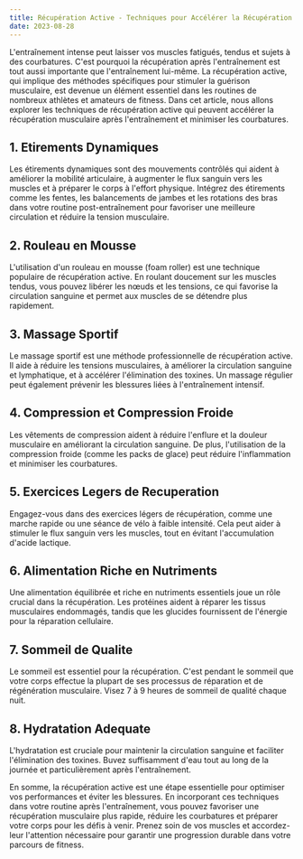 ```yaml
---
title: Récupération Active - Techniques pour Accélérer la Récupération Après l'Entraînement
date: 2023-08-28
---
```


L'entraînement intense peut laisser vos muscles fatigués, tendus et sujets à des courbatures. C'est pourquoi la récupération après l'entraînement est tout aussi importante que l'entraînement lui-même. La récupération active, qui implique des méthodes spécifiques pour stimuler la guérison musculaire, est devenue un élément essentiel dans les routines de nombreux athlètes et amateurs de fitness. Dans cet article, nous allons explorer les techniques de récupération active qui peuvent accélérer la récupération musculaire après l'entraînement et minimiser les courbatures.

## 1. Etirements Dynamiques
Les étirements dynamiques sont des mouvements contrôlés qui aident à améliorer la mobilité articulaire, à augmenter le flux sanguin vers les muscles et à préparer le corps à l'effort physique. Intégrez des étirements comme les fentes, les balancements de jambes et les rotations des bras dans votre routine post-entraînement pour favoriser une meilleure circulation et réduire la tension musculaire.

## 2. Rouleau en Mousse
L'utilisation d'un rouleau en mousse (foam roller) est une technique populaire de récupération active. En roulant doucement sur les muscles tendus, vous pouvez libérer les nœuds et les tensions, ce qui favorise la circulation sanguine et permet aux muscles de se détendre plus rapidement.

## 3. Massage Sportif
Le massage sportif est une méthode professionnelle de récupération active. Il aide à réduire les tensions musculaires, à améliorer la circulation sanguine et lymphatique, et à accélérer l'élimination des toxines. Un massage régulier peut également prévenir les blessures liées à l'entraînement intensif.

## 4. Compression et Compression Froide
Les vêtements de compression aident à réduire l'enflure et la douleur musculaire en améliorant la circulation sanguine. De plus, l'utilisation de la compression froide (comme les packs de glace) peut réduire l'inflammation et minimiser les courbatures.

## 5. Exercices Legers de Recuperation
Engagez-vous dans des exercices légers de récupération, comme une marche rapide ou une séance de vélo à faible intensité. Cela peut aider à stimuler le flux sanguin vers les muscles, tout en évitant l'accumulation d'acide lactique.

## 6. Alimentation Riche en Nutriments
Une alimentation équilibrée et riche en nutriments essentiels joue un rôle crucial dans la récupération. Les protéines aident à réparer les tissus musculaires endommagés, tandis que les glucides fournissent de l'énergie pour la réparation cellulaire.

## 7. Sommeil de Qualite
Le sommeil est essentiel pour la récupération. C'est pendant le sommeil que votre corps effectue la plupart de ses processus de réparation et de régénération musculaire. Visez 7 à 9 heures de sommeil de qualité chaque nuit.

## 8. Hydratation Adequate
L'hydratation est cruciale pour maintenir la circulation sanguine et faciliter l'élimination des toxines. Buvez suffisamment d'eau tout au long de la journée et particulièrement après l'entraînement.

En somme, la récupération active est une étape essentielle pour optimiser vos performances et éviter les blessures. En incorporant ces techniques dans votre routine après l'entraînement, vous pouvez favoriser une récupération musculaire plus rapide, réduire les courbatures et préparer votre corps pour les défis à venir. Prenez soin de vos muscles et accordez-leur l'attention nécessaire pour garantir une progression durable dans votre parcours de fitness.